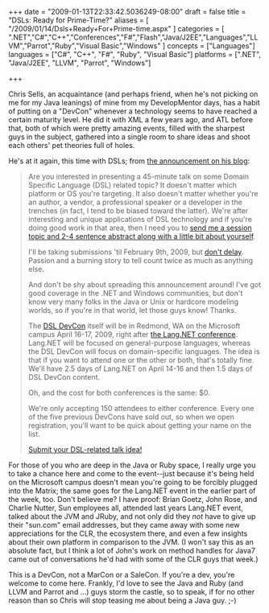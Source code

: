 +++
date = "2009-01-13T22:33:42.5036249-08:00"
draft = false
title = "DSLs: Ready for Prime-Time?"
aliases = [
	"/2009/01/14/Dsls+Ready+For+Prime-time.aspx"
]
categories = [
	".NET","C#","C++","Conferences","F#","Flash","Java/J2EE","Languages","LLVM","Parrot","Ruby","Visual Basic","Windows"
]
concepts = ["Languages"]
languages = ["C#", "C++", "F#", "Ruby", "Visual Basic"]
platforms = [".NET", "Java/J2EE", "LLVM", "Parrot", "Windows"]
 
+++
<p>Chris Sells, an acquaintance (and perhaps friend, when he's not picking on me for my Java leanings) of mine from my DevelopMentor days, has a habit of putting on a "DevCon" whenever a technology seems to have reached a certain maturity level. He did it with XML a few years ago, and ATL before that, both of which were pretty amazing events, filled with the sharpest guys in the subject, gathered into a single room to share ideas and shoot each others' pet theories full of holes.</p> <p>He's at it again, this time with DSLs; from <a href="http://www.sellsbrothers.com/news/showTopic.aspx?ixTopic=2232">the announcement on his blog</a>:</p> <blockquote> <p>Are you interested in presenting a 45-minute talk on some Domain Specific Language (DSL) related topic? It doesn't matter which platform or OS you're targeting. It also doesn't matter whether you're an author, a vendor, a professional speaker or a developer in the trenches (in fact, I tend to be biased toward the latter). We're after interesting and unique applications of DSL technology and if you're doing good work in that area, then I need you to <a href="mailto:csells@microsoft.com?subject=DSL%20DevCon%20Abstract%20Submission">send me a session topic and 2-4 sentence abstract along with a little bit about yourself</a>. <p>I'll be taking submissions 'til February 9th, 2009, but <a href="mailto:csells@microsoft.com?subject=DSL%20DevCon%20Abstract%20Submission">don't delay</a>. Passion and a burning story to tell count twice as much as anything else. <p>And don't be shy about spreading this announcement around! I've got good coverage in the .NET and Windows communities, but don't know very many folks in the Java or Unix or hardcore modeling worlds, so if you're in that world, let those guys know! Thanks. <p>The <a href="http://sellsbrothers.com/conference/">DSL DevCon</a> itself will be in Redmond, WA on the Microsoft campus April 16-17, 2009, right after <a href="http://www.langnetsymposium.com/">the Lang.NET conference</a>. Lang.NET will be focused on general-purpose languages, whereas the DSL DevCon will focus on domain-specific languages. The idea is that if you want to attend one or the other or both, that's totally fine. We'll have 2.5 days of Lang.NET on April 14-16 and then 1.5 days of DSL DevCon content. <p>Oh, and the cost for both conferences is the same: $0. <p>We're only accepting 150 attendees to either conference. Every one of the five previous DevCons have sold out, so when we open registration, you'll want to be quick about getting your name on the list.  <p><a href="mailto:csells@microsoft.com?subject=DSL%20DevCon%20Abstract%20Submission">Submit your DSL-related talk idea!</a></p></blockquote> <p>For those of you who are deep in the Java or Ruby space, I really urge you to take a chance here and come to the event--just because it's being held on the Microsoft campus doesn't mean you're going to be forcibly plugged into the Matrix; the same goes for the Lang.NET event in the earlier part of the week, too. Don't believe me? I have proof: Brian Goetz, John Rose, and Charlie Nutter, Sun employees all, attended last years Lang.NET event, talked about the JVM and JRuby, and not only did they <em>not</em> have to give up their "sun.com" email addresses, but they came away with some new appreciations for the CLR, the ecosystem there, and even a few insights about their own platform in comparison to the JVM. (I won't say this as an absolute fact, but I think a lot of John's work on method handles for Java7 came out of conversations he'd had with some of the CLR guys that week.)</p> <p>This is a DevCon, not a MarCon or a SaleCon. If you're a dev, you're welcome to come here. Frankly, I'd love to see the Java and Ruby (and LLVM and Parrot and ...) guys storm the castle, so to speak, if for no other reason than so Chris will stop teasing me about being a Java guy. ;-)</p>
 
